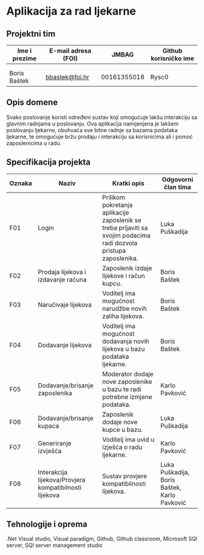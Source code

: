 
# Aplikacija za rad ljekarne

## Projektni tim

Ime i prezime | E-mail adresa (FOI) | JMBAG | Github korisničko ime
------------  | ------------------- | ----- | ---------------------
 |  |  | 
 |  |  | 
Boris Baštek | bbastek@foi.hr | 00161355018 | Rysc0

## Opis domene
Svako poslovanje koristi određeni sustav koji omogućuje lakšu interakciju sa glavnim radnjama u poslovanju. Ova aplikacija namijenjena je lakšem poslovanju ljekarne, obuhvaća sve bitne radnje sa bazama podataka ljekarne, te omogućuje bržu prodaju i interakciju sa korisnicima ali i pomoć zaposlenicima u radu.

## Specifikacija projekta
Oznaka | Naziv | Kratki opis | Odgovorni član tima
------ | ----- | ----------- | -------------------
F01 | Login | Prilikom pokretanja aplikacije zaposlenik se treba  prijaviti sa svojim podacima radi dozvola pristupa zaposlenika. | Luka Puškadija
F02 | Prodaja lijekova i izdavanje računa | Zaposlenik izdaje lijekove i račun kupcu. | Boris Baštek
F03 | Naručivaje lijekova | Voditelj ima mogućnost narudžbe novih zaliha lijekova. | Boris Baštek
F04 | Dodavanje lijekova | Voditelj ima mogućnost dodavanja novih lijekova u bazu podataka ljekarne. | Boris Baštek
F05 | Dodavanje/brisanje zaposlenika | Moderator dodaje nove zaposlenike u bazu te radi potrebne izmjene podataka. | Karlo Pavković
F06 | Dodavanje/brisanje kupaca | Zaposlenik dodaje nove kupce u bazu. | Luka Puškadija
F07 | Generiranje izvješća | Voditelj ima uvid u izješća o radu ljekarne. | Karlo Pavković
F08 | Interakcija lijekova/Provjera kompatibilnosti lijekova | Sustav provjere kompatibilnosti lijekova. | Luka Puškadija, Boris Baštek, Karlo Pavković 

## Tehnologije i oprema
.Net Visual studio,
Visual paradigm,
Github,
Github classroom,
Microsoft SQl server,
SQl server management studio
